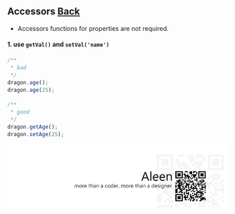 ## Accessors [**Back**](./../README.md)

- Accessors functions for properties are not required.

#### 1. use `getVal()` and `setVal('name')`

```js
/**
 * bad
 */
dragon.age();
dragon.age(25);

/**
 * good
 */
dragon.getAge();
dragon.setAge(25);
```


<a href="http://aleen42.github.io/" target="_blank" ><img src="./../pic/tail.gif"></a>